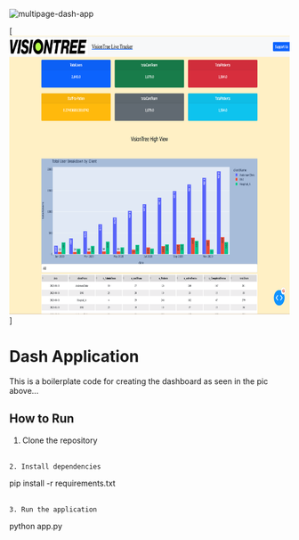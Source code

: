 ![multipage-dash-app]()

[<img src="./assets/img_vt_lilveTrack_dashboard.png" alt="MarineGEO circle logo" style="height: 500px; width:2000px;"/>] 

#  Dash Application 

This is a boilerplate code for creating the dashboard as seen in the pic above... 

## How to Run 

1. Clone the repository 


```

2. Install dependencies 

```
pip install -r requirements.txt
```

3. Run the application 

```
python app.py
```